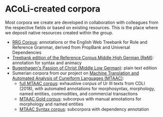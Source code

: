 # ACoLi-created corpora

Most corpora we create are developed in collaboration with colleagues from the respective fields or based on existing resources. This is the place where we deposit native resources created within the group.

- [RRG Corpus](en-RRG-corpus): annotations or the English Web Treebank for Role and Reference Grammar, derived from PropBank and Universal Dependencies
- [Treebank edition of the Reference Corpus Middle High German (ReM)](gmh-ReM-syntax/): annotation for syntax and animacy
- [Bugenhagen's Passion of Christ (Middle Low German)](gml-bugenhagen-1531/): plain text edition
- Sumerian corpora from our project on [Machine Translation and Automated Analysis of Cuneiform Languages (MTAAC)](https://cdli-gh.github.io/mtaac/):
  + [full MTAAC corpus](sux-mtaac-ur3): exhaustive corpus of Ur III texts from CDLI (2018), with automated annotations for morphosyntax, morphology, named entities, commodities, and commercial transactions
  + [MTAAC Gold corpus](sux-mtaac-morphology-manually): subcorpus with manual annotations for morphology and named entities
  + [MTAAC Syntax corpus](sux-mtaac-syntax): subcorpora with dependency annotation
